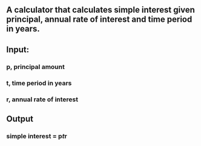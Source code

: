 ## A calculator that calculates simple interest given principal, annual rate of interest and time period in years.

## Input:
###   p, principal amount
###   t, time period in years
###   r, annual rate of interest
## Output
###   simple interest = p*t*r
